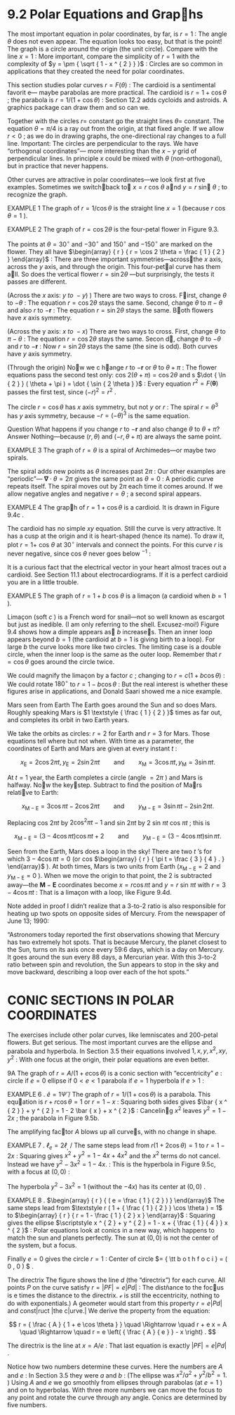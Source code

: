 # 9.2 Polar Equations and Graphs

The most important equation in polar coordinates, by far, is $r = 1$ : The angle $\theta$ does not even appear. The equation looks too easy, but that is the point! The graph is a circle around the origin (the unit circle). Compare with the line $x = 1$ : More important, compare the simplicity of $r = 1$ with the complexity of $y = \pm { \sqrt { 1 - x ^ { 2 } } }$ : Circles are so common in applications that they created the need for polar coordinates.

This section studies polar curves $r = F ( \theta )$ : The cardioid is a sentimental favorit e— maybe parabolas are more practical. The cardioid is $r = 1 + \cos \theta$ ; the parabola is $r = 1 / ( 1 + \cos \theta )$ : Section 12.2 adds cycloids and astroids. A graphics package can draw them and so can we.

Together with the circles $r =$ constant go the straight lines $\theta =$ constant. The equation $\theta = \pi / 4$ is a ray out from the origin, at that fixed angle. If we allow $r < 0$ ; as we do in drawing graphs, the one-directional ray changes to a full line. Important: The circles are perpendicular to the rays. We have “orthogonal coordinates”— more interesting than the $x - y$ grid of perpendicular lines. In principle $x$ could be mixed with $\theta$ (non-orthogonal), but in practice that never happens.

Other curves are attractive in polar coordinates—we look first at five examples. Sometimes we switchback to $x = r$ cos $\theta$ and $y = r$ sin $\theta$ ; to recognize the graph.

EXAMPLE 1 The graph of $r = 1 / \cos \theta$ is the straight line $x = 1$ (because $r$ cos $\theta = 1$ ).

EXAMPLE 2 The graph of $r = \cos 2 \theta$ is the four-petal flower in Figure 9.3.

The points at $\theta = 3 0 ^ { \circ }$ and $- 3 0 ^ { \circ }$ and $1 5 0 ^ { \circ }$ and $- 1 5 0 ^ { \circ }$ are marked on the flower. They all have $\begin{array} { r } { r = \cos 2 \theta = \frac { 1 } { 2 } } \end{array}$ : There are three important symmetries—acrossthe $x$ axis, across the $y$ axis, and through the origin. This four-petal curve has them all. So does the vertical flower $r = \sin 2 \theta$ —but surprisingly, the tests it passes are different.

(Across the $x$ axis: $y \ t o \ - y )$ ) There are two ways to cross. First, change $\theta$ to $- \theta$ : The equation $r = \cos 2 \theta$ stays the same. Second, change $\theta$ to $\pi - \theta$ and also $r$ to $- \boldsymbol { r }$ : The equation $r = \sin 2 \theta$ stays the same. Both flowers have $x$ axis symmetry.

(Across the y axis: $x \ t o \ - x )$ There are two ways to cross. First, change $\theta$ to $\pi - \theta$ : The equation $r = \cos 2 \theta$ stays the same. Secon d, change $\theta$ to $- \theta$ and $r$ to $- \boldsymbol { r }$ : Now $r = \sin 2 \theta$ stays the same (the sine is odd). Both curves have $y$ axis symmetry.

(Through the origin) Now we c hange $r$ to $- \boldsymbol { r }$ or $\theta$ to $\theta + \pi$ : The flower equations pass the second test only: cos $2 ( \theta + \pi ) = \cos 2 \theta$ and s $\dot { \ln { 2 } } ( \theta + \pi ) = \dot { \sin { 2 \theta } }$ : Every equation $r ^ { 2 } = F ( { \boldsymbol { \theta } } )$ passes the first test, since $( - r ) ^ { 2 } = r ^ { 2 }$ .

The circle $r = \cos \theta$ has $x$ axis symmetry, but not $y$ or $r$ : The spiral $r = \theta ^ { 3 }$ has $y$ axis symmetry, because $- r = ( - \theta ) ^ { 3 }$ is the same equation.

Question What happens if you change $r$ to $- \boldsymbol { r }$ and also change $\theta$ to $\theta + \pi ?$ Answer Nothing—because $( r , \theta )$ and $( - r , \theta + \pi )$ are always the same point.

EXAMPLE 3 The graph of $r = \theta$ is a spiral of Archimedes—or maybe two spirals.

The spiral adds new points as $\theta$ increases past $2 \pi$ : Our other examples are “periodic”— $\mathbf { \nabla } \cdot \theta = 2 \pi$ gives the same point as $\theta = 0$ : A periodic curve repeats itself. The spiral moves out by $2 \pi$ each time it comes around. If we allow negative angles and negative $r = \theta$ ; a second spiral appears.

EXAMPLE 4 The graph of $r = 1 + \cos \theta$ is a cardioid. It is drawn in Figure $9 . 4 \mathrm { c }$ .

The cardioid has no simple $x y$ equation. Still the curve is very attractive. It has a cusp at the origin and it is heart-shaped (hence its name). To draw it, plot $r = 1 +$ cos $\theta$ at $3 0 ^ { \circ }$ intervals and connect the points. For this curve $r$ is never negative, since cos $\theta$ never goes below $^ { - 1 }$ :

It is a curious fact that the electrical vector in your heart almost traces out a cardioid. See Section 11.1 about electrocardiograms. If it is a perfect cardioid you are in a little trouble.

EXAMPLE 5 The graph of $r = 1 + b$ cos $\theta$ is a limaçon (a cardioid when $b = 1$ ).

Limaçon (soft $c$ ) is a French word for snail—not so well known as escargot but just as inedible. (I am only referring to the shell. Excusez-moi!) Figure 9.4 shows how a dimple appears as $b$ increases. Then an inner loop appears beyond $b = 1$ (the cardioid at $b = 1$ is giving birth to a loop). For large $b$ the curve looks more like two circles. The limiting case is a double circle, when the inner loop is the same as the outer loop. Remember that $r = \cos \theta$ goes around the circle twice.

We could magnify the limaçon by a factor $c$ ; changing to $r = c ( 1 + b \cos \theta )$ : We could rotate $1 8 0 ^ { \circ }$ to $r = 1 - b \cos \theta$ : But the real interest is whether these figures arise in applications, and Donald Saari showed me a nice example.

Mars seen from Earth The Earth goes around the Sun and so does Mars. Roughly speaking Mars is $1 \textstyle { \frac { 1 } { 2 } }$ times as far out, and completes its orbit in two Earth years.

We take the orbits as circles: $r = 2$ for Earth and $r = 3$ for Mars. Those equations tell where but not when. With time as a parameter, the coordinates of Earth and Mars are given at every instant $t$ :

$$
x _ { \mathrm { E } } = 2 \cos 2 \pi t , y _ { \mathrm { E } } = 2 \sin 2 \pi t \qquad { \mathrm { a n d } } \qquad x _ { \mathrm { M } } = 3 \cos \pi t , y _ { \mathrm { M } } = 3 \sin \pi t .
$$

At $t = 1$ year, the Earth completes a circle (angle $= 2 \pi$ ) and Mars is halfway. Now the keystep. Subtract to find the position of Mars relative to Earth:

$$
x _ { \mathrm { M - E } } = 3 \cos \pi t - 2 \cos 2 \pi t \qquad \mathrm { a n d } \qquad y _ { \mathrm { M - E } } = 3 \sin \pi t - 2 \sin 2 \pi t .
$$

Replacing cos $2 \pi t$ by $2 \cos ^ { 2 } \pi t - 1$ and sin $2 \pi t$ by 2 sin $\pi t$ cos $\pi t$ ; this is

$$
x _ { \mathrm { M - E } } = ( 3 - 4 \cos \pi t ) \cos \pi t + 2 \qquad \mathrm { a n d } \qquad y _ { \mathrm { M - E } } = ( 3 - 4 \cos \pi t ) \sin \pi t .
$$

Seen from the Earth, Mars does a loop in the sky! There are two $t$ ’s for which $3 - 4 \cos { \pi t } = 0$ (or cos $\begin{array} { r } { \pi t = \frac { 3 } { 4 } . } \end{array}$ ). At both times, Mars is two units from Earth $( x _ { \mathrm { M - E } } = 2$ and $y _ { \mathrm { M - E } } = 0$ ). When we move the origin to that point, the 2 is subtracted away—the $\mathbf { M } - \mathbf { E }$ coordinates become $x = r \cos \pi t$ and $y = r$ sin $\pi t$ with $r = 3 - 4 \cos \pi t$ : That is a limaçon with a loop, like Figure 9.4d.

Note added in proof I didn’t realize that a 3-to-2 ratio is also responsible for heating up two spots on opposite sides of Mercury. From the newspaper of June 13; 1990:

“Astronomers today reported the first observations showing that Mercury has two extremely hot spots. That is because Mercury, the planet closest to the Sun, turns on its axis once every 59:6 days, which is a day on Mercury. It goes around the sun every 88 days, a Mercurian year. With this 3-to-2 ratio between spin and revolution, the Sun appears to stop in the sky and move backward, describing a loop over each of the hot spots.”

# CONIC SECTIONS IN POLAR COORDINATES

The exercises include other polar curves, like lemniscates and 200-petal flowers. But get serious. The most important curves are the ellipse and parabola and hyperbola. In Section 3.5 their equations involved $1 , x , y , x ^ { 2 } , x y , y ^ { 2 }$ : With one focus at the origin, their polar equations are even better.

9A The graph of $r = A / ( 1 + e \cos \theta )$ is a conic section with “eccentricity” $e$ : circle if $e = 0$ ellipse if $0 < e < 1$ parabola if $e = 1$ hyperbola if $e > 1$ :

EXAMPLE 6 . $\displaystyle { \mathit { \tilde { e } } } = 1 { \mathit { \check { \Psi } } }$ / The graph of $r = 1 / ( 1 + \cos \theta )$ is a parabola. This equation is $r + r \cos \theta = 1$ or $r = 1 - x$ : Squaring both sides gives $\bar { x ^ { 2 } } + y ^ { 2 } = 1 - 2 \bar { x } + x ^ { 2 }$ : Canceling $x ^ { 2 }$ leaves $y ^ { 2 } = 1 - 2 x$ ; the parabola in Figure 9.5b.

The amplifying factor $A$ blows up all curves, with no change in shape.

EXAMPLE 7 . $\displaystyle { \mathit { \ell } } _ { e } = 2 { \mathit { \ell } } _ { , }$ / The same steps lead from $r ( 1 + 2 \cos \theta ) = 1$ to $r = 1 - 2 x$ : Squaring gives $x ^ { 2 } + y ^ { 2 } = 1 - 4 x + 4 x ^ { 2 }$ and the $x ^ { 2 }$ terms do not cancel. Instead we have $y ^ { 2 } - 3 x ^ { 2 } = 1 - 4 x .$ : This is the hyperbola in Figure 9.5c, with a focus at $( 0 , 0 )$ :

The hyperbola $y ^ { 2 } - 3 x ^ { 2 } = 1$ (without the $- 4 x )$ has its center at $( 0 , 0 )$ .

EXAMPLE 8 . $\begin{array} { r } { ( e = \frac { 1 } { 2 } ) } \end{array}$ The same steps lead from $\textstyle r ( 1 + { \frac { 1 } { 2 } } \cos \theta ) = 1$ to $\begin{array} { r } { r = 1 - \frac { 1 } { 2 } x } \end{array}$ : Squaring gives the ellipse $\scriptstyle x ^ { 2 } + y ^ { 2 } = 1 - x + { \frac { 1 } { 4 } } x ^ { 2 }$ : Polar equations look at conics in a new way, which happens to match the sun and planets perfectly. The sun at $( 0 , 0 )$ is not the center of the system, but a focus.

Finally $e = 0$ gives the circle $r = 1$ : Center of circle $= { \tt b o t h f o c i } = ( 0 , 0 ) \$ .

The directrix The figure shows the line $d$ (the “directrix”) for each curve. All points $P$ on the curve satisfy $r = | P F | = e | P d |$ : The distñance to the focus is e times the distance to the directrix. $\scriptstyle { \mathcal { e } }$ is still the eccentricity, nothing to do with exponentials.) A geometer would start from this property $r = e | P d |$ and const|ruct |the c|urve.| We derive the property from the equation:

$$
r = { \frac { A } { 1 + e \cos \theta } } \quad \Rightarrow \quad r + e x = A \quad \Rightarrow \quad r = e \left( { \frac { A } { e } } - x \right) .
$$

The directrix is the line at $x = A / e$ : That last equation is exactly $| P F | = e | P d |$ .

Notice how two numbers determine these curves. Here the numbers are $A$ and $e$ : In Section 3.5 they were $a$ and $b$ : (The ellipse was $x ^ { 2 } / a ^ { 2 } + y ^ { 2 } / b ^ { 2 } = 1 .$ ) Using $A$ and $e$ we go smoothly from ellipses through parabolas (at $e = 1$ ) and on to hyperbolas. With three more numbers we can move the focus to any point and rotate the curve through any angle. Conics are determined by five numbers.